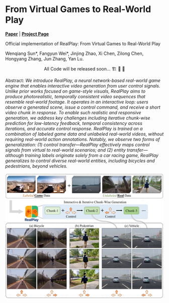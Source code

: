# From Virtual Games to Real-World Play

[**Paper**](https://wenqsun.github.io/RealPlay/) | [**Project Page**](https://wenqsun.github.io/RealPlay/)

Official implementation of RealPlay: From Virtual Games to Real-World Play

Wenqiang Sun*, Fangyun Wei*, Jinjing Zhao, Xi Chen, Zilong Chen, Hongyang Zhang, Jun Zhang, Yan Lu.


<p align="center"> All Code will be released soon... 🏗️ 🚧 🔨</p>

Abstract: *We introduce RealPlay, a neural network-based real-world game engine that enables interactive video generation from user control signals. Unlike prior works focused on game-style visuals, RealPlay aims to produce photorealistic, temporally consistent video sequences that resemble real-world footage. It operates in an interactive loop: users observe a generated scene, issue a control command, and receive a short video chunk in response. To enable such realistic and responsive generation, we address key challenges including iterative chunk-wise prediction for low-latency feedback, temporal consistency across iterations, and accurate control response. RealPlay is trained on a combination of labeled game data and unlabeled real-world videos, without requiring real-world action annotations. Notably, we observe two forms of generalization: (1) control transfer—RealPlay effectively maps control signals from virtual to real-world scenarios; and (2) entity transfer—although training labels originate solely from a car racing game, RealPlay generalizes to control diverse real-world entities, including bicycles and pedestrians, beyond vehicles.*

<p align="center">
    <img src="assets/teaser.jpg">
</p>
